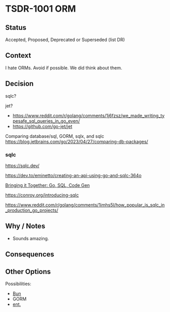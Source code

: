 # TSDR-1001 ORM

## Status

Accepted, Proposed, Deprecated or Superseded (list DR)

## Context

I hate ORMs. Avoid if possible. We did think about them.

## Decision

sqlc?

jet? 
  - https://www.reddit.com/r/golang/comments/1j6fzsz/we_made_writing_typesafe_sql_queries_in_go_even/
  - https://github.com/go-jet/jet

Comparing database/sql, GORM, sqlx, and sqlc
https://blog.jetbrains.com/go/2023/04/27/comparing-db-packages/

### sqlc
https://sqlc.dev/

https://dev.to/eminetto/creating-an-api-using-go-and-sqlc-364o

[Bringing it Together: Go, SQL, Code Gen](https://brojonat.com/posts/go-postgres-sqlc-atlas/)

https://conroy.org/introducing-sqlc

https://www.reddit.com/r/golang/comments/1imhs5l/how_popular_is_sqlc_in_production_go_projects/


## Why / Notes

- Sounds amazing.

## Consequences

## Other Options

Possibilities:
- [Bun](https://bun.uptrace.dev/)
- GORM
- [ent.](https://entgo.io/)
